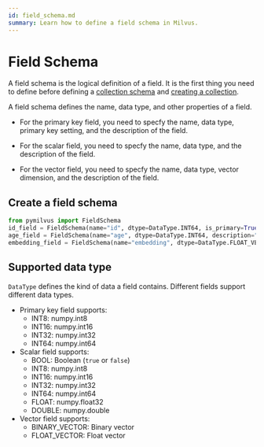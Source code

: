```yaml
---
id: field_schema.md
summary: Learn how to define a field schema in Milvus.
---
```


# Field Schema

A field schema is the logical definition of a field. It is the first thing you need to define before defining a [collection schema](collection_schema.md) and [creating a collection](create.md). 

A field schema defines the name, data type, and other properties of a field.

- For the primary key field, you need to specfy the name, data type, primary key setting, and the description of the field.

- For the scalar field,  you need to specfy the name, data type, and the description of the field.

- For the vector field, you need to specfy the name, data type, vector dimension, and the description of the field.



## Create a field schema

```python
from pymilvus import FieldSchema
id_field = FieldSchema(name="id", dtype=DataType.INT64, is_primary=True, description="primary id")
age_field = FieldSchema(name="age", dtype=DataType.INT64, description="age")
embedding_field = FieldSchema(name="embedding", dtype=DataType.FLOAT_VECTOR, dim=128, description="vector")
```



## Supported data type

`DataType` defines the kind of data a field contains. Different fields support different data types.

- Primary key field supports:
  - INT8: numpy.int8
  - INT16: numpy.int16
  - INT32: numpy.int32
  - INT64: numpy.int64
- Scalar field supports:
  - BOOL: Boolean (`true` or `false`)
  - INT8: numpy.int8
  - INT16: numpy.int16
  - INT32: numpy.int32
  - INT64: numpy.int64
  - FLOAT: numpy.float32
  - DOUBLE: numpy.double
- Vector field supports:
  - BINARY_VECTOR: Binary vector
  - FLOAT_VECTOR: Float vector

